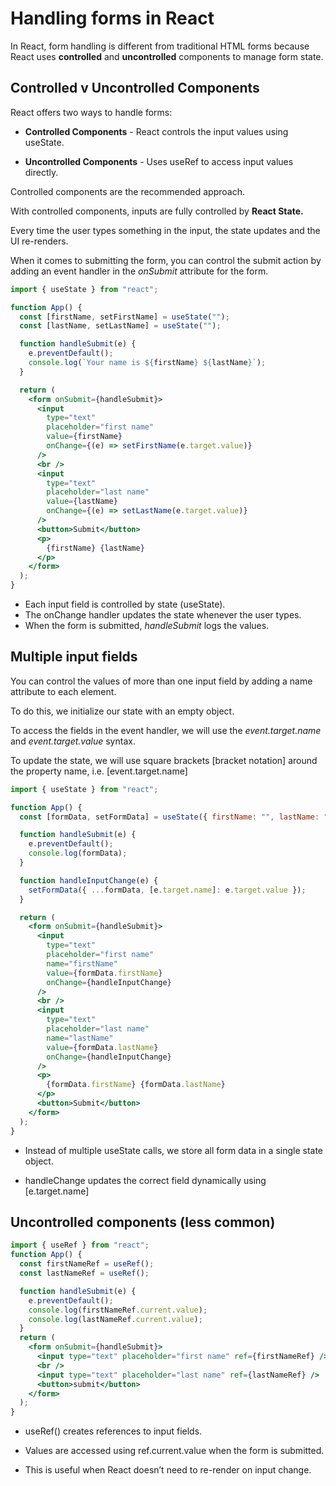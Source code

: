 # Handling forms in React

In React, form handling is different from traditional HTML forms because React uses **controlled** and **uncontrolled** components to manage form state.

## Controlled v Uncontrolled Components

React offers two ways to handle forms:

- **Controlled Components** - React controls the input values using useState.

- **Uncontrolled Components** - Uses useRef to access input values directly.

Controlled components are the recommended approach.

With controlled components, inputs are fully controlled by **React State.**

Every time the user types something in the input, the state updates and the UI re-renders.

When it comes to submitting the form, you can control the submit action by adding an event handler in the _onSubmit_ attribute for the form.

```jsx
import { useState } from "react";

function App() {
  const [firstName, setFirstName] = useState("");
  const [lastName, setLastName] = useState("");

  function handleSubmit(e) {
    e.preventDefault();
    console.log(`Your name is ${firstName} ${lastName}`);
  }

  return (
    <form onSubmit={handleSubmit}>
      <input
        type="text"
        placeholder="first name"
        value={firstName}
        onChange={(e) => setFirstName(e.target.value)}
      />
      <br />
      <input
        type="text"
        placeholder="last name"
        value={lastName}
        onChange={(e) => setLastName(e.target.value)}
      />
      <button>Submit</button>
      <p>
        {firstName} {lastName}
      </p>
    </form>
  );
}
```

- Each input field is controlled by state (useState).
- The onChange handler updates the state whenever the user types.
- When the form is submitted, _handleSubmit_ logs the values.

## Multiple input fields

You can control the values of more than one input field by adding a name attribute to each element.

To do this, we initialize our state with an empty object.

To access the fields in the event handler, we will use the _event.target.name_ and _event.target.value_ syntax.

To update the state, we will use square brackets [bracket notation] around the property name, i.e. [event.target.name]


```jsx
import { useState } from "react";

function App() {
  const [formData, setFormData] = useState({ firstName: "", lastName: "" });

  function handleSubmit(e) {
    e.preventDefault();
    console.log(formData);
  }

  function handleInputChange(e) {
    setFormData({ ...formData, [e.target.name]: e.target.value });
  }

  return (
    <form onSubmit={handleSubmit}>
      <input
        type="text"
        placeholder="first name"
        name="firstName"
        value={formData.firstName}
        onChange={handleInputChange}
      />
      <br />
      <input
        type="text"
        placeholder="last name"
        name="lastName"
        value={formData.lastName}
        onChange={handleInputChange}
      />
      <p>
        {formData.firstName} {formData.lastName}
      </p>
      <button>Submit</button>
    </form>
  );
}
```

- Instead of multiple useState calls, we store all form data in a single state object.

- handleChange updates the correct field dynamically using [e.target.name]

## Uncontrolled components (less common)

```jsx
import { useRef } from "react";
function App() {
  const firstNameRef = useRef();
  const lastNameRef = useRef();

  function handleSubmit(e) {
    e.preventDefault();
    console.log(firstNameRef.current.value);
    console.log(lastNameRef.current.value);
  }
  return (
    <form onSubmit={handleSubmit}>
      <input type="text" placeholder="first name" ref={firstNameRef} />
      <br />
      <input type="text" placeholder="last name" ref={lastNameRef} />
      <button>submit</button>
    </form>
  );
}
```

- useRef() creates references to input fields.

- Values are accessed using ref.current.value when the form is submitted.

- This is useful when React doesn’t need to re-render on input change.
